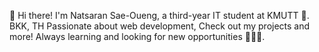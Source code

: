 👋 Hi there! 
I'm Natsaran Sae-Oueng, a third-year IT student at KMUTT 🚀. BKK, TH
Passionate about web development, Check out my projects and more! 
Always learning and looking for new opportunities 👨‍💻✨.
